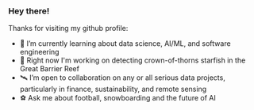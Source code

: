 ### Hey there! 

Thanks for visiting my github profile:

- 🤖 I’m currently learning about data science, AI/ML, and software engineering
- 🐠 Right now I'm working on detecting crown-of-thorns starfish in the Great Barrier Reef
- 🛰 I’m open to collaboration on any or all serious data projects, particularly in finance, sustainability, and remote sensing
- ⚽️ Ask me about football, snowboarding and the future of AI

